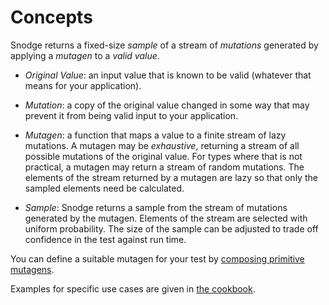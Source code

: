 # Concepts

Snodge returns a fixed-size _sample_ of a stream of _mutations_ generated by applying a _mutagen_ to a _valid value_. 

* _Original Value_: an input value that is known to be valid (whatever that means for your application).

* _Mutation_: a copy of the original value changed in some way that may prevent it from being valid input to your application.

* _Mutagen_: a function that maps a value to a finite stream of lazy mutations.  A mutagen may be _exhaustive_, returning a stream of all possible mutations of the original value.  For types where that is not practical, a mutagen may return a stream of random mutations.  The elements of the stream returned by a mutagen are lazy so that only the sampled elements need be calculated.     

* _Sample_: Snodge returns a sample from the stream of mutations generated by the mutagen.  Elements of the stream are selected with uniform probability.  The size of the sample can be adjusted to trade off confidence in the test against run time.  


You can define a suitable mutagen for your test by [composing primitive mutagens](mutagen-operators.md).

Examples for specific use cases are given in [the cookbook](cookbook/).
